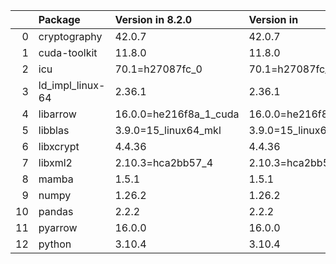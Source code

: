 <!-- markdown-link-check-disable -->

|    | Package          | Version in 8.2.0       | Version in             | Status   |
|---:|:-----------------|:-----------------------|:-----------------------|:---------|
|  0 | cryptography     | 42.0.7                 | 42.0.7                 |          |
|  1 | cuda-toolkit     | 11.8.0                 | 11.8.0                 |          |
|  2 | icu              | 70.1=h27087fc_0        | 70.1=h27087fc_0        |          |
|  3 | ld_impl_linux-64 | 2.36.1                 | 2.36.1                 |          |
|  4 | libarrow         | 16.0.0=he216f8a_1_cuda | 16.0.0=he216f8a_1_cuda |          |
|  5 | libblas          | 3.9.0=15_linux64_mkl   | 3.9.0=15_linux64_mkl   |          |
|  6 | libxcrypt        | 4.4.36                 | 4.4.36                 |          |
|  7 | libxml2          | 2.10.3=hca2bb57_4      | 2.10.3=hca2bb57_4      |          |
|  8 | mamba            | 1.5.1                  | 1.5.1                  |          |
|  9 | numpy            | 1.26.2                 | 1.26.2                 |          |
| 10 | pandas           | 2.2.2                  | 2.2.2                  |          |
| 11 | pyarrow          | 16.0.0                 | 16.0.0                 |          |
| 12 | python           | 3.10.4                 | 3.10.4                 |          |